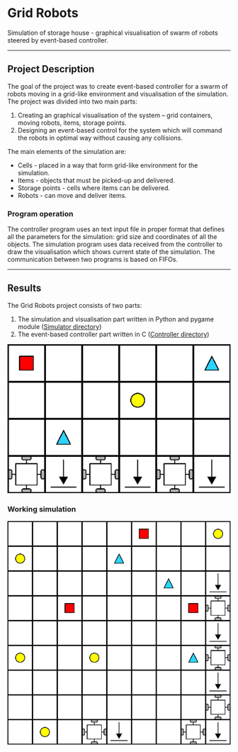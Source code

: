 # Grid Robots
Simulation of storage house - graphical visualisation of swarm of robots steered by event-based controller.

---
## Project Description
The goal of the project was to create event-based controller for a swarm of robots moving in a grid-like environment and visualisation of the simulation. The project was divided into two main parts:
1. Creating an graphical visualisation of the system – grid containers, moving robots, items, storage points.
2. Designing an event-based control for the system which will command the robots in optimal way without causing any collisions.

The main elements of the simulation are:
- Cells - placed in a way that form grid-like environment for the simulation.
- Items - objects that must be picked-up and delivered.
- Storage points - cells where items can be delivered.
- Robots - can move and deliver items.

### Program operation
The controller program uses an text input file in proper format that defines all the parameters for the simulation: grid size and coordinates of all the objects. 
The simulation program uses data received from the controller to draw the visualisation which shows current state of the simulation.
The communication between two programs is based on FIFOs.

---

## Results
The Grid Robots project consists of two parts:
1. The simulation and visualisation part written in Python and pygame module ([Simulator directory](/Simulator))
2. The event-based controller part written in C ([Controller directory](/Controller))
<img src=/docs/imgs/grid_robots.png width="700">

### Working simulation
<img src=/docs/imgs/grid_robots_gif.gif width="700">
